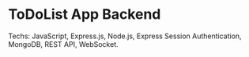 # ToDoList App Backend

Techs: JavaScript, Express.js, Node.js, Express Session Authentication, MongoDB, REST API, WebSocket.